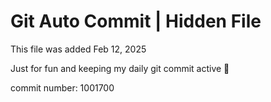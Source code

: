 # Git Auto Commit | Hidden File

This file was added Feb 12, 2025

Just for fun and keeping my daily git commit active 🤪

commit number: 1001700
